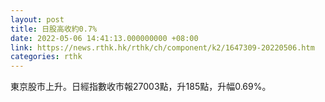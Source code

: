 ```yaml
---
layout: post
title: 日股高收約0.7%
date: 2022-05-06 14:41:13.000000000 +08:00
link: https://news.rthk.hk/rthk/ch/component/k2/1647309-20220506.htm
categories: rthk
---
```


東京股市上升。日經指數收市報27003點，升185點，升幅0.69%。
